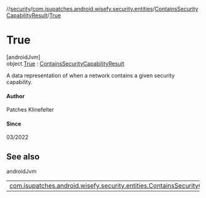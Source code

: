 //[security](../../../../index.md)/[com.isupatches.android.wisefy.security.entities](../../index.md)/[ContainsSecurityCapabilityResult](../index.md)/[True](index.md)

# True

[androidJvm]\
object [True](index.md) : [ContainsSecurityCapabilityResult](../index.md)

A data representation of when a network contains a given security capability.

#### Author

Patches Klinefelter

#### Since

03/2022

## See also

androidJvm

| | |
|---|---|
| [com.isupatches.android.wisefy.security.entities.ContainsSecurityCapabilityResult](../index.md) |  |

